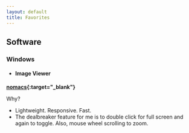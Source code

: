 ```yaml
---
layout: default
title: Favorites
---
```


## Software

### Windows

- #### Image Viewer

**[nomacs](https://nomacs.org/){:target="_blank"}**  

Why?

  - Lightweight. Responsive. Fast.
  - The dealbreaker feature for me is to double click for full screen and again to toggle. Also, mouse wheel scrolling to zoom.
